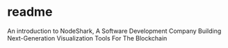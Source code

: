 # readme
An introduction to NodeShark, A Software Development Company Building Next-Generation Visualization Tools For The Blockchain
